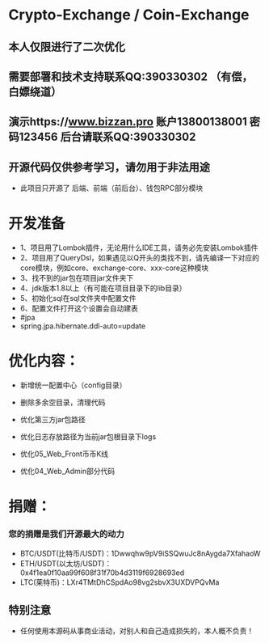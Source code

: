 # Crypto-Exchange / Coin-Exchange   

## 本人仅限进行了二次优化

## 需要部署和技术支持联系QQ:390330302 （有偿，白嫖绕道）
## 演示https://www.bizzan.pro 账户13800138001 密码123456 后台请联系QQ:390330302

## 开源代码仅供参考学习，请勿用于非法用途
- 此项目只开源了 后端、前端（前后台）、钱包RPC部分模块

# 开发准备
- 1、项目用了Lombok插件，无论用什么IDE工具，请务必先安装Lombok插件
- 2、项目用了QueryDsl，如果遇见以Q开头的类找不到，请先编译一下对应的core模块，例如core、exchange-core、xxx-core这种模块
- 3、找不到的jar包在项目jar文件夹下
- 4、jdk版本1.8以上（有可能在项目目录下的lib目录）
- 5、初始化sql在sql文件夹中配置文件
- 6、配置文件打开这个设置会自动建表
- #jpa
- spring.jpa.hibernate.ddl-auto=update

# 优化内容：
- 新增统一配置中心（config目录）
- 删除多余空目录，清理代码
- 优化第三方jar包路径
- 优化日志存放路径为当前jar包根目录下logs

- 优化05_Web_Front币币K线
- 优化04_Web_Admin部分代码

# 捐赠：
### 您的捐赠是我们开源最大的动力
- BTC/USDT(比特币/USDT)：1Dwwqhw9pV9iSSQwuJc8nAygda7XfahaoW
- ETH/USDT(以太坊/USDT)：0x4f1ea0f10aa99f608f31f70b4d3119f6928693ed
- LTC(莱特币)：LXr4TMtDhCSpdAo98vg2sbvX3UXDVPQvMa

## 特别注意

- 任何使用本源码从事商业活动，对别人和自己造成损失的，本人概不负责！
